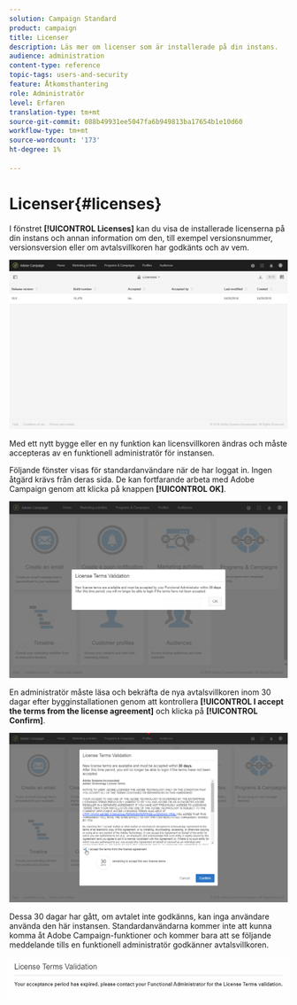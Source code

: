 ```yaml
---
solution: Campaign Standard
product: campaign
title: Licenser
description: Läs mer om licenser som är installerade på din instans.
audience: administration
content-type: reference
topic-tags: users-and-security
feature: Åtkomsthantering
role: Administratör
level: Erfaren
translation-type: tm+mt
source-git-commit: 088b49931ee5047fa6b949813ba17654b1e10d60
workflow-type: tm+mt
source-wordcount: '173'
ht-degree: 1%

---
```



# Licenser{#licenses}

I fönstret **[!UICONTROL Licenses]** kan du visa de installerade licenserna på din instans och annan information om den, till exempel versionsnummer, versionsversion eller om avtalsvillkoren har godkänts och av vem.

![](assets/license_1.png)

Med ett nytt bygge eller en ny funktion kan licensvillkoren ändras och måste accepteras av en funktionell administratör för instansen.

Följande fönster visas för standardanvändare när de har loggat in. Ingen åtgärd krävs från deras sida. De kan fortfarande arbeta med Adobe Campaign genom att klicka på knappen **[!UICONTROL OK]**.

![](assets/license_2.png)

En administratör måste läsa och bekräfta de nya avtalsvillkoren inom 30 dagar efter bygginstallationen genom att kontrollera **[!UICONTROL I accept the terms from the license agreement]** och klicka på **[!UICONTROL Confirm]**.

![](assets/license_3.png)

Dessa 30 dagar har gått, om avtalet inte godkänns, kan inga användare använda den här instansen. Standardanvändarna kommer inte att kunna komma åt Adobe Campaign-funktioner och kommer bara att se följande meddelande tills en funktionell administratör godkänner avtalsvillkoren.

![](assets/license_4.png)

